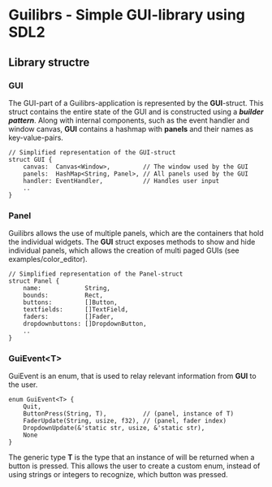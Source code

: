 # Guilibrs - Simple GUI-library using SDL2

## Library structre

### GUI

The GUI-part of a Guilibrs-application is represented by the **GUI**-struct. This struct contains the entire state of the GUI and is constructed using a ***builder pattern***. Along with internal components, such as the event handler and window canvas, **GUI** contains a hashmap with **panels** and their names as key-value-pairs.

    // Simplified representation of the GUI-struct
    struct GUI {
        canvas:  Canvas<Window>,         // The window used by the GUI
        panels:  HashMap<String, Panel>, // All panels used by the GUI
        handler: EventHandler,           // Handles user input
        ..
    }

### Panel

Guilibrs allows the use of multiple panels, which are the containers that hold the individual widgets. The **GUI** struct exposes methods to show and hide individual panels, which allows the creation of multi paged GUIs (see examples/color_editor).

    // Simplified representation of the Panel-struct
    struct Panel {
        name:            String,
        bounds:          Rect,            
        buttons:         []Button,
        textfields:      []TextField,
        faders:          []Fader,
        dropdownbuttons: []DropdownButton,
        ..
    }

### GuiEvent\<T\>

GuiEvent is an enum, that is used to relay relevant information from **GUI** to the user. 

    enum GuiEvent<T> {
        Quit,
        ButtonPress(String, T),          // (panel, instance of T)
        FaderUpdate(String, usize, f32), // (panel, fader index)
        DropdownUpdate(&'static str, usize, &'static str),
        None
    }

The generic type **T** is the type that an instance of will be returned when a button is pressed. This allows the user to create a custom enum, instead of using strings or integers to recognize, which button was pressed.
